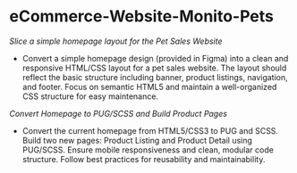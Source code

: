 # eCommerce-Website-Monito-Pets

*Slice a simple homepage layout for the Pet Sales Website*
- Convert a simple homepage design (provided in Figma) into a clean and responsive HTML/CSS layout for a pet sales website. The layout should reflect the basic structure including banner, product listings, navigation, and footer. Focus on semantic HTML5 and maintain a well-organized CSS structure for easy maintenance.

*Convert Homepage to PUG/SCSS and Build Product Pages* 
- Convert the current homepage from HTML5/CSS3 to PUG and SCSS. Build two new pages: Product Listing and Product Detail using PUG/SCSS. Ensure mobile responsiveness and clean, modular code structure. Follow best practices for reusability and maintainability.
